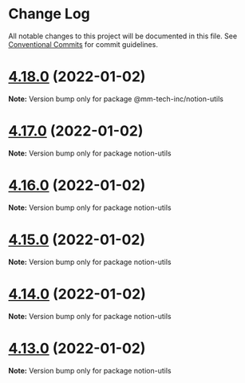 # Change Log

All notable changes to this project will be documented in this file.
See [Conventional Commits](https://conventionalcommits.org) for commit guidelines.

# [4.18.0](https://github.com/mm-tech-inc/react-notion-x/compare/v4.17.0...v4.18.0) (2022-01-02)

**Note:** Version bump only for package @mm-tech-inc/notion-utils





# [4.17.0](https://github.com/mm-tech-inc/react-notion-x/compare/v4.16.0...v4.17.0) (2022-01-02)

**Note:** Version bump only for package notion-utils





# [4.16.0](https://github.com/mm-tech-inc/react-notion-x/compare/v4.15.0...v4.16.0) (2022-01-02)

**Note:** Version bump only for package notion-utils





# [4.15.0](https://github.com/mm-tech-inc/react-notion-x/compare/v4.14.0...v4.15.0) (2022-01-02)

**Note:** Version bump only for package notion-utils





# [4.14.0](https://github.com/mm-tech-inc/react-notion-x/compare/v4.13.0...v4.14.0) (2022-01-02)

**Note:** Version bump only for package notion-utils





# [4.13.0](https://github.com/harajune/react-notion-x/compare/v4.12.0...v4.13.0) (2022-01-02)

**Note:** Version bump only for package notion-utils
